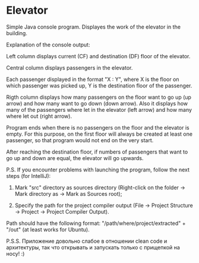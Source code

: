 # Elevator
Simple Java console program. Displayes the work of the elevator in the building.

Explanation of the console output:

Left column displays current (CF) and destination (DF) floor of the elevator.

Central column displays passengers in the elevator. 

Each passenger displayed in the format "X : Y", where 
    X is the floor on which passenger was picked up,
    Y is the destination floor of the passenger.

Rigth column displays how many passengers on the floor want to go up (up arrow) and how many want to go down (down arrow).
Also it displays how many of the passengers where let in the elevator (left arrow) and how many where let out (right arrow).

Program ends when there is no passengers on the floor and the elevator is empty.
For this purpose, on the first floor will always be created at least one passenger, so that program would not end on the very start.

After reaching the destination floor, if numbers of passengers that want to go up and down are equal, the elevator will go upwards.

P.S. If you encounter problems with launching the program, follow the next steps (for IntelliJ):

1) Mark "src" directory as sources directory (Right-click on the folder -> Mark directory as -> Mark as Sources root);

2) Specify the path for the project compiler output (File -> Project Structure -> Project -> Project Compiler Output).

Path should have the following format: "/path/where/project/extracted" + "/out" (at least works for Ubuntu).

P.S.S. Приложение довольно слабое в отношении clean code и архитектуры, так что открывать и запускать только с прищепкой на носу! :)
